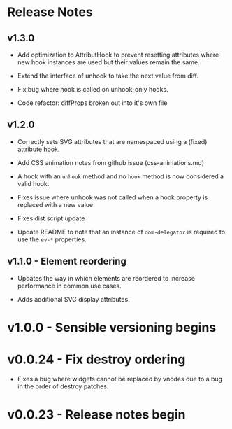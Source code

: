 # Release Notes

## v1.3.0

  - Add optimization to AttributHook to prevent resetting attributes where
    new hook instances are used but their values remain the same.

  - Extend the interface of unhook to take the next value from diff.

  - Fix bug where hook is called on unhook-only hooks.

  - Code refactor: diffProps broken out into it's own file

## v1.2.0

  - Correctly sets SVG attributes that are namespaced using a (fixed)
    attribute hook.

  - Add CSS animation notes from github issue (css-animations.md)

  - A hook with an `unhook` method and no `hook` method is now considered a
    valid hook.

  - Fixes issue where unhook was not called when a hook property is replaced
    with a new value

  - Fixes dist script update

  - Update README to note that an instance of `dom-delegator` is required to
    use the `ev-*` properties.

## v1.1.0 - Element reordering

  - Updates the way in which elements are reordered to increase performance
    in common use cases.

  - Adds additional SVG display attributes.

# v1.0.0 - Sensible versioning begins

# v0.0.24 - Fix destroy ordering

  - Fixes a bug where widgets cannot be replaced by vnodes due to a bug in the
    order of destroy patches.

# v0.0.23 - Release notes begin
